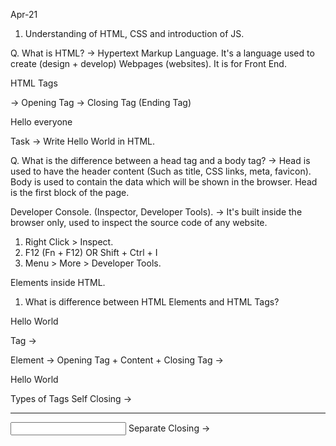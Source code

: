 Apr-21

1. Understanding of HTML, CSS and introduction of JS.

Q. What is HTML?
-> Hypertext Markup Language. It's a language used to create (design + develop) Webpages (websites). It is for Front End.

HTML Tags
<html> -> Opening Tag
</html> -> Closing Tag (Ending Tag)
<p>Hello everyone</p>


Task -> Write Hello World in HTML.

Q. What is the difference between a head tag and a body tag?
-> Head is used to have the header content (Such as title, CSS links, meta, favicon). Body is used to contain the data which will be shown in the browser. Head is the first block of the page.


Developer Console. (Inspector, Developer Tools).
-> It's built inside the browser only, used to inspect the source code of any website.
1. Right Click > Inspect.
2. F12 (Fn + F12) OR Shift + Ctrl + I
3. Menu > More > Developer Tools.

Elements inside HTML.

1. What is difference between HTML Elements and HTML Tags?

<p>Hello World</p>
Tag -> <p>
Element -> Opening Tag + Content + Closing Tag -> <p>Hello World</p>

Types of Tags
Self Closing -> <br /> <img /> <hr /> <input />
Separate Closing -> <head></head> <body></body> <b></b> <i></i> <div></div> <span></span> <script>

a. Paragraph tag <p> -> Regular text display.
b. Heading tag <h1> to <h6> -> Used to show the heading (h1 is biggest, h6 is smallest).
c. division tag <div> -> Used to divide the content of the webpage into different parts.
d. Table tag <table> -> Used to show the data in a structured way (in terms of rows and columns, like a matrix).

thead -> Header of the table.
tbody -> Body of the table.
tfoot -> Footer of the table.

tr -> Creates a new ROW.
th -> Put a cell in the header.
td -> Put a cell in the regular body/footer.

input tag -> Used to take input from the user.
input types:

text
color
number

Documentation -> https://developer.mozilla.org/en-US/docs/Web/HTML/Element/input

Website -> https://developer.mozilla.org

Assignment
Try to build your own webpage.
It can include things like
-> Your name
-> Your profile picture
-> Education background (Marks maybe?)
-> Personal Background
-> Phone Number / Email

Further Reading
-> https://colorhunt.co
-> https://www.lambdatest.com/blog/how-to-use-css-breakpoints-for-responsive-design/


---
# Apr-22

Q. What is CSS?
-> Cascading Style Sheet is used to style the webpages and websites. (Look and feel).

Ref -> https://developer.mozilla.org/en-US/docs/Web/CSS

Task in hand for today:
-> Building a College Admission Form using HTML and CSS.

-> Name
-> Phone Number
-> Email
-> Date of Birth
-> Address
-> Parents Name (Father and Mother)
-> Class 10th Marks and Class 12th Marks
-> School Name (12th)
-> Gender
-> Guardian Name
-> Guardian Phone Number
-> Interests




Feedback (Idea)

Live Server
-> It will AUTO refresh the browser.
-> Makes development easy.

- Comments
-> These are part of the code which the computer will not execute but they are helpful for human understanding.

- placeholder
-> Used as a helper text to tell which input we are expecting.

- CSS Selector?
-> Like a set of rules. Any element which matches this rule, will get the style applied. (Selects the element, based on some certain conditions).

Tag Type Selector -> Select based on the tag.
Class Selector -> Select by the class.

Assignment:
-> Change the stye a bit more
-> Font
-> Size
-> Background Color / image
-> Pseudo properties -> Hover, animation.

Custom Font -> https://fonts.google.com/